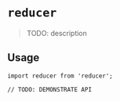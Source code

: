 # `reducer`

> TODO: description

## Usage

```
import reducer from 'reducer';

// TODO: DEMONSTRATE API
```
